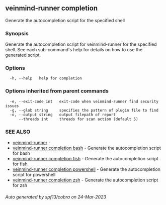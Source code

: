 ## veinmind-runner completion

Generate the autocompletion script for the specified shell

### Synopsis

Generate the autocompletion script for veinmind-runner for the specified shell.
See each sub-command's help for details on how to use the generated script.


### Options

```
  -h, --help   help for completion
```

### Options inherited from parent commands

```
  -e, --exit-code int   exit-code when veinmind-runner find security issues
  -g, --glob string     specifies the pattern of plugin file to find
  -o, --output string   output filepath of report
      --threads int     threads for scan action (default 5)
```

### SEE ALSO

* [veinmind-runner](veinmind-runner.md)	 - 
* [veinmind-runner completion bash](veinmind-runner_completion_bash.md)	 - Generate the autocompletion script for bash
* [veinmind-runner completion fish](veinmind-runner_completion_fish.md)	 - Generate the autocompletion script for fish
* [veinmind-runner completion powershell](veinmind-runner_completion_powershell.md)	 - Generate the autocompletion script for powershell
* [veinmind-runner completion zsh](veinmind-runner_completion_zsh.md)	 - Generate the autocompletion script for zsh

###### Auto generated by spf13/cobra on 24-Mar-2023
